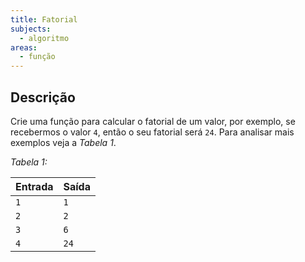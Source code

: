 ```yaml
---
title: Fatorial
subjects:
  - algoritmo
areas:
  - função
---
```


## Descrição

Crie uma função para calcular o fatorial de um valor, por exemplo, se recebermos o valor `4`, então o seu fatorial será `24`. Para analisar mais exemplos veja a _Tabela 1_.

_Tabela 1:_

| Entrada | Saída |
| ------- | ----- |
| `1`     | `1`   |
| `2`     | `2`   |
| `3`     | `6`   |
| `4`     | `24`  |
